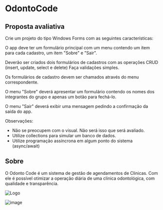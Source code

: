 # OdontoCode

## Proposta avaliativa

Crie um projeto do tipo Windows Forms com as seguintes características:

O app deve ter um formulário principal com um menu contendo um item para cada cadastro, um item "Sobre" e "Sair".

Deverão ser criados dois formulários de cadastros com as operações CRUD (insert, update, select e delete)
Faça validações simples.

Os formulários de cadastro devem ser chamados através do menu correspondente.

O menu "Sobre" deverá apresentar um formulário contendo os nomes dos integrantes do grupo e apenas um botão para fechá-lo.

O menu "Sair" deverá exibir uma mensagem pedindo a confirmação da saída do app.

Observações:

* Não se preocupem com o visual. Não será isso que será avaliado.
* Utilize collections para simular um banco de dados.
* Utilize programação assíncrona em algum ponto do sistema (async/await)

## Sobre
O Odonto Code é um sistema de gestão de agendamentos de Clinicas. 
Com ele é possível otimizar a operação diária de uma clinica odontológica, com qualidade e transparência.

![Logo](https://user-images.githubusercontent.com/38474570/184048765-c7351818-b977-4e7e-84c6-37fa23d70020.png)

![image](https://user-images.githubusercontent.com/38474570/187754515-682326e9-4e8d-49ad-b310-d4cfd674874c.png)

